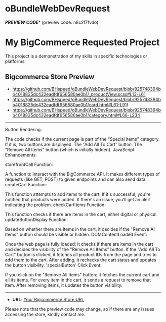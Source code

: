 # oBundleWebDevRequest
***PREVIEW CODE****
(preview code: n8c2f7fvdo)
# My BigCommerce Requested Project

This project is a demonstration of my skills in specific technologies or platforms.

## Bigcommerce Store Preview

- https://github.com/BHspeed/oBundleWebDevRequest/blob/925748394bb4018835dc432eadfdf656580ae0b1/_productView.scss#L13-L61
- https://github.com/BHspeed/oBundleWebDevRequest/blob/925748394bb4018835dc432eadfdf656580ae0b1/card.html#L61-L91)
- https://github.com/BHspeed/oBundleWebDevRequest/blob/925748394bb4018835dc432eadfdf656580ae0b1/category.html#L66-L234
- ------------------------------------------------------------------------------------------------------------------

Button Rendering:

The code checks if the current page is part of the "Special Items" category.
If it is, two buttons are displayed:
The "Add All To Cart" button.
The "Remove All Items" button (which is initially hidden).
JavaScript Enhancements:

storefrontCall Function:

A function to interact with the BigCommerce API. It makes different types of requests (like GET, POST) to given endpoints and can also send data.
createCart Function:

This function attempts to add items to the cart. If it's successful, you're notified that products were added. If there's an issue, you'll get an alert indicating the problem.
checkCartItems Function:

This function checks if there are items in the cart, either digital or physical.
updateButtonDisplay Function:

Based on whether there are items in the cart, it decides if the "Remove All Items" button should be visible or hidden.
DOMContentLoaded Event:

Once the web page is fully loaded:
It checks if there are items in the cart and decides the visibility of the "Remove All Items" button.
If the "Add All To Cart" button is clicked, it fetches all product IDs from the page and tries to add them to the cart. After adding, it rechecks the cart status and updates the button visibility.
'specialButton' Click Event:

If you click on the "Remove All Items" button:
It fetches the current cart and all its items.
For every item in the cart, it sends a request to remove that item.
After removing items, it updates the button visibility.


-----------------------------------------------------------------------------

- **URL**: [Your Bigcommerce Store URL](https://obundle-demo-request.mybigcommerce.com/)

Please note that the preview code may change, so if there are any issues accessing the store, kindly contact me.
